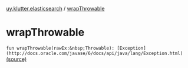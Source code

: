 [uy.klutter.elasticsearch](index.md) / [wrapThrowable](.)


# wrapThrowable

`fun wrapThrowable(rawEx:&nbsp;Throwable): [Exception](http://docs.oracle.com/javase/6/docs/api/java/lang/Exception.html)` [(source)](https://github.com/kohesive/klutter/blob/master/elasticsearch-jdk7/src/main/kotlin/uy/klutter/elasticsearch/Exceptions.kt#L5)


